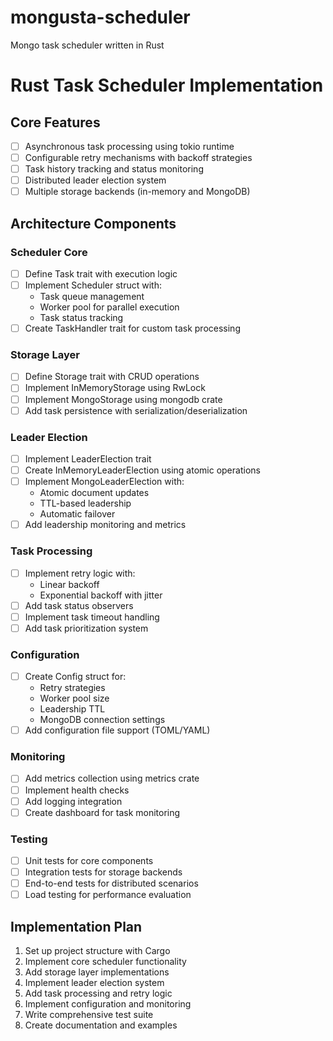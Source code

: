 # mongusta-scheduler
Mongo task scheduler written in Rust

# Rust Task Scheduler Implementation

## Core Features
- [ ] Asynchronous task processing using tokio runtime
- [ ] Configurable retry mechanisms with backoff strategies
- [ ] Task history tracking and status monitoring
- [ ] Distributed leader election system
- [ ] Multiple storage backends (in-memory and MongoDB)

## Architecture Components

### Scheduler Core
- [ ] Define Task trait with execution logic
- [ ] Implement Scheduler struct with:
  - Task queue management
  - Worker pool for parallel execution
  - Task status tracking
- [ ] Create TaskHandler trait for custom task processing

### Storage Layer
- [ ] Define Storage trait with CRUD operations
- [ ] Implement InMemoryStorage using RwLock<HashMap>
- [ ] Implement MongoStorage using mongodb crate
- [ ] Add task persistence with serialization/deserialization

### Leader Election
- [ ] Implement LeaderElection trait
- [ ] Create InMemoryLeaderElection using atomic operations
- [ ] Implement MongoLeaderElection with:
  - Atomic document updates
  - TTL-based leadership
  - Automatic failover
- [ ] Add leadership monitoring and metrics

### Task Processing
- [ ] Implement retry logic with:
  - Linear backoff
  - Exponential backoff with jitter
- [ ] Add task status observers
- [ ] Implement task timeout handling
- [ ] Add task prioritization system

### Configuration
- [ ] Create Config struct for:
  - Retry strategies
  - Worker pool size
  - Leadership TTL
  - MongoDB connection settings
- [ ] Add configuration file support (TOML/YAML)

### Monitoring
- [ ] Add metrics collection using metrics crate
- [ ] Implement health checks
- [ ] Add logging integration
- [ ] Create dashboard for task monitoring

### Testing
- [ ] Unit tests for core components
- [ ] Integration tests for storage backends
- [ ] End-to-end tests for distributed scenarios
- [ ] Load testing for performance evaluation

## Implementation Plan
1. Set up project structure with Cargo
2. Implement core scheduler functionality
3. Add storage layer implementations
4. Implement leader election system
5. Add task processing and retry logic
6. Implement configuration and monitoring
7. Write comprehensive test suite
8. Create documentation and examples
